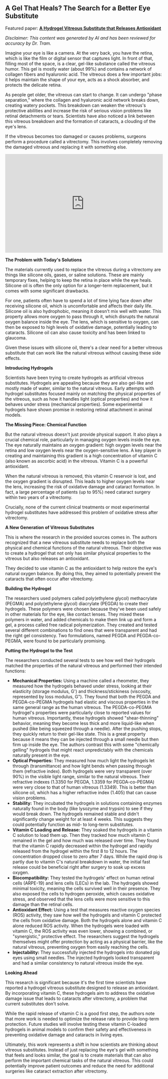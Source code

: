 ## A Gel That Heals? The Search for a Better Eye Substitute

Featured paper: [**A Hydrogel Vitreous Substitute that Releases Antioxidant**](https://doi.org/10.1002/mabi.201900305)

*Disclaimer: This content was generated by AI and has been reviewed for accuracy by Dr. Tram.*

Imagine your eye is like a camera. At the very back, you have the retina, which is like the film or digital sensor that captures light. In front of that, filling most of the space, is a clear, gel-like substance called the vitreous humor. This gel is mostly water (about 99%) and contains a network of collagen fibers and hyaluronic acid. The vitreous does a few important jobs: it helps maintain the shape of your eye, acts as a shock absorber, and protects the delicate retina.

As people get older, the vitreous can start to change. It can undergo "phase separation," where the collagen and hyaluronic acid network breaks down, creating watery pockets. This breakdown can weaken the vitreous's protective abilities and increase the risk of serious vision problems like retinal detachments or tears. Scientists have also noticed a link between this vitreous breakdown and the formation of cataracts, a clouding of the eye's lens.

If the vitreous becomes too damaged or causes problems, surgeons perform a procedure called a vitrectomy. This involves completely removing the damaged vitreous and replacing it with something else.

<!-- YouTube embed -->
<div align="center">
  <iframe width="100%" height="315" src="https://www.youtube.com/embed/NpsupP57ZKw?si=XF2Ga53lTPNzvZBy" title="YouTube video player" frameborder="0" allow="accelerometer; autoplay; clipboard-write; encrypted-media; gyroscope; picture-in-picture; web-share" referrerpolicy="strict-origin-when-cross-origin" allowfullscreen></iframe>
</div>

**The Problem with Today's Solutions**

The materials currently used to replace the vitreous during a vitrectomy are things like silicone oils, gases, or saline solutions. These are mainly temporary fixes, helping to keep the retina in place while the eye heals. Silicone oil is often the only option for a longer-term replacement, but it comes with some significant drawbacks.

For one, patients often have to spend a lot of time lying face down after receiving silicone oil, which is uncomfortable and affects their daily life. Silicone oil is also hydrophobic, meaning it doesn't mix well with water. This property allows more oxygen to pass through it, which disrupts the natural oxygen balance inside the eye. The lens, which is sensitive to oxygen, can then be exposed to high levels of oxidative damage, potentially leading to cataracts. Silicone oil can also cause toxicity and has been linked to glaucoma.

Given these issues with silicone oil, there's a clear need for a better vitreous substitute that can work like the natural vitreous without causing these side effects.

**Introducing Hydrogels**

Scientists have been trying to create hydrogels as artificial vitreous substitutes. Hydrogels are appealing because they are also gel-like and mostly made of water, similar to the natural vitreous. Early attempts with hydrogel substitutes focused mainly on matching the physical properties of the vitreous, such as how it handles light (optical properties) and how it behaves under stress (mechanical properties). Some experimental hydrogels have shown promise in restoring retinal attachment in animal models.

**The Missing Piece: Chemical Function**

But the natural vitreous doesn't just provide physical support. It also plays a crucial chemical role, particularly in managing oxygen levels inside the eye. The eye naturally maintains an oxygen gradient: high oxygen levels near the retina and low oxygen levels near the oxygen-sensitive lens. A key player in creating and maintaining this gradient is a high concentration of vitamin C (also known as ascorbic acid) in the vitreous. Vitamin C is a powerful antioxidant.

When the natural vitreous is removed, this vitamin C reservoir is lost, and the oxygen gradient is disrupted. This leads to higher oxygen levels near the lens, increasing the risk of oxidative damage and cataract formation. In fact, a large percentage of patients (up to 95%) need cataract surgery within two years of a vitrectomy.

Crucially, none of the current clinical treatments or most experimental hydrogel substitutes have addressed this problem of oxidative stress after vitrectomy.

**A New Generation of Vitreous Substitutes**

This is where the research in the provided sources comes in. The authors recognized that a new vitreous substitute needs to replace both the physical and chemical functions of the natural vitreous. Their objective was to create a hydrogel that not only has similar physical properties to the vitreous but also releases an antioxidant.

They decided to use vitamin C as the antioxidant to help restore the eye's natural oxygen balance. By doing this, they aimed to potentially prevent the cataracts that often occur after vitrectomy.

**Building the Hydrogel**

The researchers used polymers called poly(ethylene glycol) methacrylate (PEGMA) and poly(ethylene glycol) diacrylate (PEGDA) to create their hydrogels. These polymers were chosen because they've been used safely in other materials for the eye, like contact lenses. They mixed these polymers in water, and added chemicals to make them link up and form a gel, a process called free radical polymerization. They created and tested several different combinations to find ones that were transparent and had the right gel consistency. Two formulations, named PEGDA and PEGDA-co-PEGMA, were found to be particularly promising.

**Putting the Hydrogel to the Test**

The researchers conducted several tests to see how well their hydrogels matched the properties of the natural vitreous and performed their intended functions:

*   **Mechanical Properties:** Using a machine called a rheometer, they measured how the hydrogels behaved under stress, looking at their elasticity (storage modulus, G') and thickness/stickiness (viscosity, represented by loss modulus, G"). They found that both the PEGDA and PEGDA-co-PEGMA hydrogels had elastic and viscous properties in the same general range as the human vitreous. The PEGDA-co-PEGMA hydrogel's properties were particularly close to reported values for human vitreous. Importantly, these hydrogels showed "shear-thinning" behavior, meaning they become less thick and more liquid-like when pushed (like being squeezed through a needle). After the pushing stops, they quickly return to their gel-like state. This is a great property because it means they can be injected through a small needle but then firm up inside the eye. The authors contrast this with some "chemically gelling" hydrogels that might react unpredictably with the chemicals naturally present in the eye.
*   **Optical Properties:** They measured how much light the hydrogels let through (transmittance) and how light bends when passing through them (refractive index). Both hydrogels were very transparent (over 90%) in the visible light range, similar to the natural vitreous. Their refractive indexes (1.3350 for PEGDA, 1.3359 for PEGDA-co-PEGMA) were very close to that of human vitreous (1.3349). This is better than silicone oil, which has a higher refractive index (1.405) that can cause vision problems.
*   **Stability:** They incubated the hydrogels in solutions containing enzymes naturally found in the body (like lysozyme and trypsin) to see if they would break down. The hydrogels remained stable and didn't significantly change weight for at least 4 weeks. This suggests they could potentially function as mid- to long-term substitutes.
*   **Vitamin C Loading and Release:** They soaked the hydrogels in a vitamin C solution to load them up. Then they tracked how much vitamin C remained in the gel and how much was released over time. They found that the vitamin C rapidly decreased within the hydrogel and rapidly released from the hydrogel within the first 8 to 12 hours. The concentration dropped close to zero after 7 days. While the rapid drop is partly due to vitamin C's natural breakdown in water, the initial fast release could be beneficial right after surgery to soak up excess oxygen.
*   **Biocompatibility:** They tested the hydrogels' effect on human retinal cells (ARPE-19) and lens cells (LECs) in the lab. The hydrogels showed minimal toxicity, meaning the cells survived well in their presence. They also exposed the cells to hydrogen peroxide, which causes oxidative stress, and observed that the lens cells were more sensitive to this damage than the retinal cells.
*   **Antioxidant Effect:** Using a test that measures reactive oxygen species (ROS) activity, they saw how well the hydrogels and vitamin C protected the cells from oxidative damage. Both the hydrogels alone and vitamin C alone reduced ROS activity. When the hydrogels were loaded with vitamin C, the ROS activity was even lower, showing a combined, or "synergistic," protective effect. The researchers suggest the hydrogels themselves might offer protection by acting as a physical barrier, like the natural vitreous, preventing oxygen from easily reaching the cells.
*   **Injectability:** They successfully injected the hydrogels into donated pig eyes using small needles. The injected hydrogels looked transparent and had a similar consistency to natural vitreous inside the eye.

**Looking Ahead**

This research is significant because it's the first time scientists have reported a hydrogel vitreous substitute designed to release an antioxidant. By incorporating vitamin C, these hydrogels aim to address the oxidative damage issue that leads to cataracts after vitrectomy, a problem that current substitutes don't solve.

While the rapid release of vitamin C is a good first step, the authors note that more work is needed to optimize the release rate to provide long-term protection. Future studies will involve testing these vitamin C-loaded hydrogels in animal models to confirm their safety and effectiveness in preventing oxidative damage and cataracts in living eyes.

Ultimately, this work represents a shift in how scientists are thinking about vitreous substitutes. Instead of just replacing the eye's gel with something that feels and looks similar, the goal is to create materials that can also perform the important chemical tasks of the natural vitreous. This could potentially improve patient outcomes and reduce the need for additional surgeries like cataract extraction after vitrectomy.